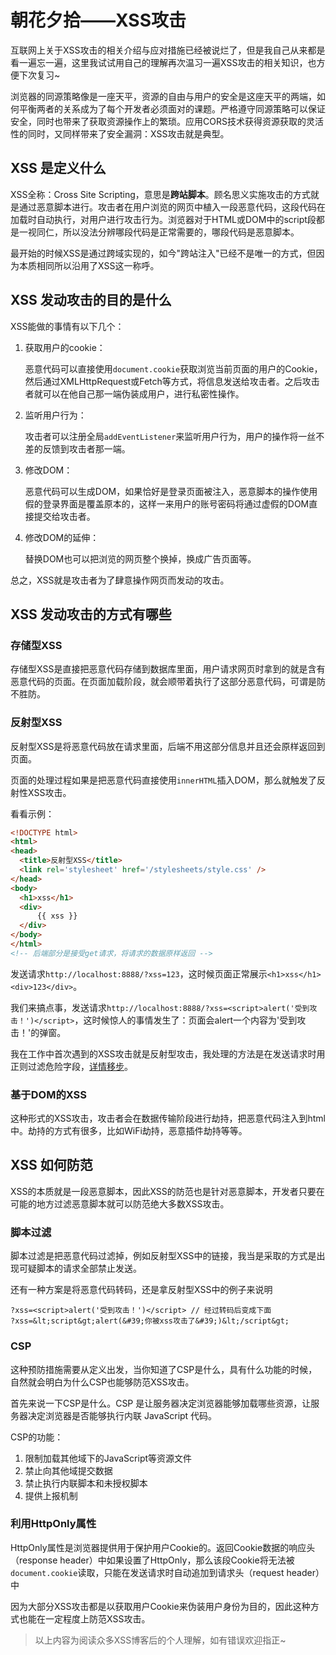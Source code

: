 # 朝花夕拾——XSS攻击

互联网上关于XSS攻击的相关介绍与应对措施已经被说烂了，但是我自己从来都是看一遍忘一遍，这里我试试用自己的理解再次温习一遍XSS攻击的相关知识，也方便下次复习~

浏览器的同源策略像是一座天平，资源的自由与用户的安全是这座天平的两端，如何平衡两者的关系成为了每个开发者必须面对的课题。严格遵守同源策略可以保证安全，同时也带来了获取资源操作上的繁琐。应用CORS技术获得资源获取的灵活性的同时，又同样带来了安全漏洞：XSS攻击就是典型。

## XSS 是定义什么

XSS全称：Cross Site Scripting，意思是**跨站脚本**。顾名思义实施攻击的方式就是通过恶意脚本进行。攻击者在用户浏览的网页中植入一段恶意代码，这段代码在加载时自动执行，对用户进行攻击行为。浏览器对于HTML或DOM中的script段都是一视同仁，所以没法分辨哪段代码是正常需要的，哪段代码是恶意脚本。

最开始的时候XSS是通过跨域实现的，如今"跨站注入"已经不是唯一的方式，但因为本质相同所以沿用了XSS这一称呼。

## XSS 发动攻击的目的是什么

XSS能做的事情有以下几个：

1. 获取用户的cookie：

    恶意代码可以直接使用`document.cookie`获取浏览当前页面的用户的Cookie，然后通过XMLHttpRequest或Fetch等方式，将信息发送给攻击者。之后攻击者就可以在他自己那一端伪装成用户，进行私密性操作。
2. 监听用户行为：

    攻击者可以注册全局`addEventListener`来监听用户行为，用户的操作将一丝不差的反馈到攻击者那一端。
3. 修改DOM：

    恶意代码可以生成DOM，如果恰好是登录页面被注入，恶意脚本的操作使用假的登录界面是覆盖原本的，这样一来用户的账号密码将通过虚假的DOM直接提交给攻击者。
4. 修改DOM的延伸：

    替换DOM也可以把浏览的网页整个换掉，换成广告页面等。

总之，XSS就是攻击者为了肆意操作网页而发动的攻击。

## XSS 发动攻击的方式有哪些

### 存储型XSS

存储型XSS是直接把恶意代码存储到数据库里面，用户请求网页时拿到的就是含有恶意代码的页面。在页面加载阶段，就会顺带着执行了这部分恶意代码，可谓是防不胜防。

### 反射型XSS

反射型XSS是将恶意代码放在请求里面，后端不用这部分信息并且还会原样返回到页面。

页面的处理过程如果是把恶意代码直接使用`innerHTML`插入DOM，那么就触发了反射性XSS攻击。

看看示例：

```html
<!DOCTYPE html>
<html>
<head>
  <title>反射型XSS</title>
  <link rel='stylesheet' href='/stylesheets/style.css' />
</head>
<body>
  <h1>xss</h1>
  <div>
      {{ xss }}
  </div>
</body>
</html>
<!-- 后端部分是接受get请求，将请求的数据原样返回 -->
```

发送请求`http://localhost:8888/?xss=123`，这时候页面正常展示`<h1>xss</h1><div>123</div>`。

我们来搞点事，发送请求`http://localhost:8888/?xss=<script>alert('受到攻击！')</script>`，这时候惊人的事情发生了：页面会alert一个内容为'受到攻击！'的弹窗。

我在工作中首次遇到的XSS攻击就是反射型攻击，我处理的方法是在发送请求时用正则过滤危险字段，[详情移步](https://juejin.cn/post/6936183982048411685)。

### 基于DOM的XSS

这种形式的XSS攻击，攻击者会在数据传输阶段进行劫持，把恶意代码注入到html中。劫持的方式有很多，比如WiFi劫持，恶意插件劫持等等。

## XSS 如何防范

XSS的本质就是一段恶意脚本，因此XSS的防范也是针对恶意脚本，开发者只要在可能的地方过滤恶意脚本就可以防范绝大多数XSS攻击。

### 脚本过滤

脚本过滤是把恶意代码过滤掉，例如反射型XSS中的链接，我当是采取的方式是出现可疑脚本的请求全部禁止发送。

还有一种方案是将恶意代码转码，还是拿反射型XSS中的例子来说明

```
?xss=<script>alert('受到攻击！')</script> // 经过转码后变成下面
?xss=&lt;script&gt;alert(&#39;你被xss攻击了&#39;)&lt;/script&gt;
```

### CSP

这种预防措施需要从定义出发，当你知道了CSP是什么，具有什么功能的时候，自然就会明白为什么CSP也能够防范XSS攻击。

首先来说一下CSP是什么。CSP 是让服务器决定浏览器能够加载哪些资源，让服务器决定浏览器是否能够执行内联 JavaScript 代码。

CSP的功能：

  1. 限制加载其他域下的JavaScript等资源文件
  2. 禁止向其他域提交数据
  3. 禁止执行内联脚本和未授权脚本
  4. 提供上报机制

### 利用HttpOnly属性

HttpOnly属性是浏览器提供用于保护用户Cookie的。返回Cookie数据的响应头（response header）中如果设置了HttpOnly，那么该段Cookie将无法被`document.cookie`读取，只能在发送请求时自动追加到请求头（request header）中

因为大部分XSS攻击都是以获取用户Cookie来伪装用户身份为目的，因此这种方式也能在一定程度上防范XSS攻击。

> 以上内容为阅读众多XSS博客后的个人理解，如有错误欢迎指正~